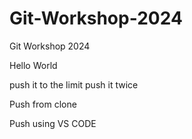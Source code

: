 # Git-Workshop-2024
Git Workshop 2024

Hello World

push it to the limit
push it twice

Push from clone

Push using VS CODE
